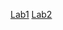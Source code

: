 [Lab1](https://margaretwj.github.io/cse15l-lab-reports/lab1.html)
[Lab2](https://margaretwj.github.io/cse15l-lab-reports/labreport2.html)
